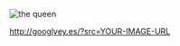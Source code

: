 ![the queen](http://googlyey.es/?src=http://www.librarising.com/astrology/celebs/images2/QR/queenelizabethii.jpg)

http://googlyey.es/?src=YOUR-IMAGE-URL

